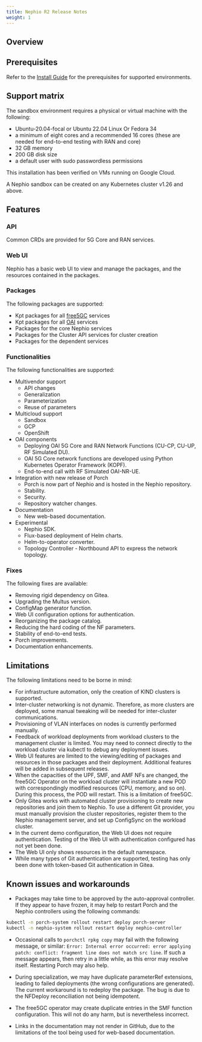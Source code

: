 ```yaml
---
title: Nephio R2 Release Notes
weight: 1
---
```


## Overview

## Prerequisites

Refer to the [Install Guide](/content/en/docs/guides/install-guides/install-on-byoc.md#prerequisites)
for the prerequisites for supported environments.

## Support matrix

The sandbox environment requires a physical or virtual machine with the following:
- Ubuntu-20.04-focal or Ubuntu 22.04 Linux Or Fedora 34
- a minimum of eight cores and a recommended 16 cores (these are needed for end-to-end testing with RAN and core)
- 32 GB memory
- 200 GB disk size
- a default user with sudo passwordless permissions

This installation has been verified on VMs running on Google Cloud.

A Nephio sandbox can be created on any Kubernetes cluster v1.26 and above.

## Features

### API

Common CRDs are provided for 5G Core and RAN services.

### Web UI

Nephio has a basic web UI to view and manage the packages, and the resources contained in
the packages.

### Packages

The following packages are supported:

* Kpt packages for all [free5GC](https://free5gc.org/) services
* Kpt packages for all [OAI](https://openairinterface.org/) services
* Packages for the core Nephio services
* Packages for the Cluster API services for cluster creation
* Packages for the dependent services

### Functionalities

The following functionalities are supported:

* Multivendor support
  * API changes 
  * Generalization 
  * Parameterization
  * Reuse of parameters
* Multicloud support
  * Sandbox
  * GCP
  * OpenShift
* OAI components
  * Deploying OAI 5G Core and RAN Network Functions (CU-CP, CU-UP, RF Simulated DU).
  * OAI 5G Core network functions are developed using Python Kubernetes Operator Framework (KOPF).
  * End-to-end call with RF Simulated OAI-NR-UE.
* Integration with new release of Porch
  * Porch is now part of Nephio and is hosted in the Nephio repository.
  * Stability.
  * Security.
  * Repository watcher changes.
* Documentation
  * New web-based documentation.
* Experimental
  * Nephio SDK.
  * Flux-based deployment of Helm charts.
  * Helm-to-operator converter.
  * Topology Controller - Northbound API to express the network topology.


### Fixes

The following fixes are available:

* Removing rigid dependency on Gitea.
* Upgrading the Multus version.
* ConfigMap generator function.
* Web UI configuration options for authentication.
* Reorganizing the package catalog.
* Reducing the hard coding of the NF parameters.
* Stability of end-to-end tests.
* Porch improvements.
* Documentation enhancements.

## Limitations

The following limitations need to be borne in mind:

* For infrastructure automation, only the creation of KIND clusters is supported.
* Inter-cluster networking is not dynamic. Therefore, as more clusters are deployed,
  some manual tweaking will be needed for inter-cluster communications.
* Provisioning of VLAN interfaces on nodes is currently performed manually.
* Feedback of workload deployments from workload clusters to the management cluster
  is limited. You may need to connect directly to the workload cluster via kubectl to
  debug any deployment issues.
* Web UI features are limited to the viewing/editing of packages and resources in those
  packages and their deployment. Additional features will be added in subsequent releases.
* When the capacities of the UPF, SMF, and AMF NFs are changed, the free5GC Operator on
  the workload cluster will instantiate a new POD with correspondingly modified resources
  (CPU, memory, and so on). During this process, the POD will restart. This is a
  limitation of free5GC.
* Only Gitea works with automated cluster provisioning to create new repositories and
  join them to Nephio. To use a different Git provider, you must manually provision the
  cluster repositories, register them to the Nephio management server, and set up ConfigSync on the workload cluster.
* In the current demo configuration, the Web UI does not require authentication. Testing
  of the Web UI with authentication configured has not yet been done.
* The Web UI only shows resources in the default namespace.
* While many types of Git authentication are supported, testing has only been done with
  token-based Git authentication in Gitea.

## Known issues and workarounds

*  Packages may take time to be approved by the auto-approval controller. If they appear to have
   frozen, it may help to restart Porch and the Nephio controllers using the following commands:
  ```bash
  kubectl -n porch-system rollout restart deploy porch-server
  kubectl -n nephio-system rollout restart deploy nephio-controller
  ```
* Occasional calls to `porchctl rpkg copy` may fail with the following message, or similar:
  `Error: Internal error occurred: error applying patch: conflict: fragment line
  does not match src line`.
  If such a message appears, then retry in a little while, as this error may resolve itself. Restarting
  Porch may also help.
* During specialization, we may have duplicate parameterRef extensions, leading to failed deployments
  (the wrong configurations are generated). The current workaround is to redeploy the package. The bug is
  due to the NFDeploy reconciliation not being idempotent.

* The free5GC operator may create duplicate entries in the SMF function configuration. This will not do
  any harm, but is nevertheless incorrect.
* Links in the documentation may not render in GitHub, due to the limitations of the tool being used for
  web-based documentation.
